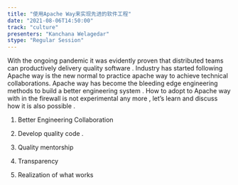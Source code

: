 ```yaml
---
title: "使用Apache Way来实现先进的软件工程"
date: "2021-08-06T14:50:00" 
track: "culture"
presenters: "Kanchana Welagedar"
stype: "Regular Session"
---
```

With the ongoing pandemic it was evidently proven that distributed teams can productively delivery quality software . Industry has started following Apache way is the new normal to practice apache way to achieve technical collaborations. 
 Apache way has become the bleeding edge engineering methods to build a better engineering system . How to adopt to Apache way with in the firewall is not experimental any more , let’s learn and discuss how it is also possible .
 1. Better Engineering Collaboration 

 2. Develop quality code . 

 3. Quality mentorship 

 4. Transparency

 5. Realization of what works